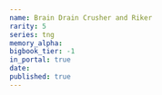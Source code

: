 ```yaml
---
name: Brain Drain Crusher and Riker
rarity: 5
series: tng
memory_alpha:
bigbook_tier: -1
in_portal: true
date:
published: true
---
```



